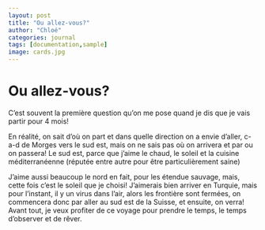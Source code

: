 ```yaml
---
layout: post
title: "Ou allez-vous?"
author: "Chloé"
categories: journal
tags: [documentation,sample]
image: cards.jpg
---
```


# Ou allez-vous?

C’est souvent la première question qu’on me pose quand je dis que je vais partir pour 4 mois!


En réalité, on sait d’où on part et dans quelle direction on a envie d’aller, c-a-d de Morges vers le sud est, mais on ne sais pas où on arrivera et par ou on passera! Le sud est, parce que j’aime le chaud, le soleil et la cuisine méditerranéenne (réputée entre autre pour être particulièrement saine)


J’aime aussi beaucoup le nord en fait, pour les étendue sauvage, mais, cette fois c’est le soleil que je choisi!
J’aimerais bien arriver en Turquie, mais pour l’instant, il y un virus dans l’air, alors les frontière sont fermées, on commencera donc par aller au sud est de la Suisse, et ensuite, on verra!
Avant tout, je veux profiter de ce voyage pour prendre le temps, le temps d’observer et de rêver.
